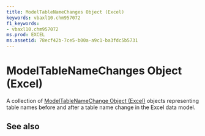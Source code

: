 ```yaml
---
title: ModelTableNameChanges Object (Excel)
keywords: vbaxl10.chm957072
f1_keywords:
- vbaxl10.chm957072
ms.prod: EXCEL
ms.assetid: 78ecf42b-7ce5-b00a-a9c1-ba3fdc5b5731
---
```



# ModelTableNameChanges Object (Excel)

A collection of [ModelTableNameChange Object (Excel)](modeltablenamechange-object-excel.md) objects representing table names before and after a table name change in the Excel data model.


## See also



